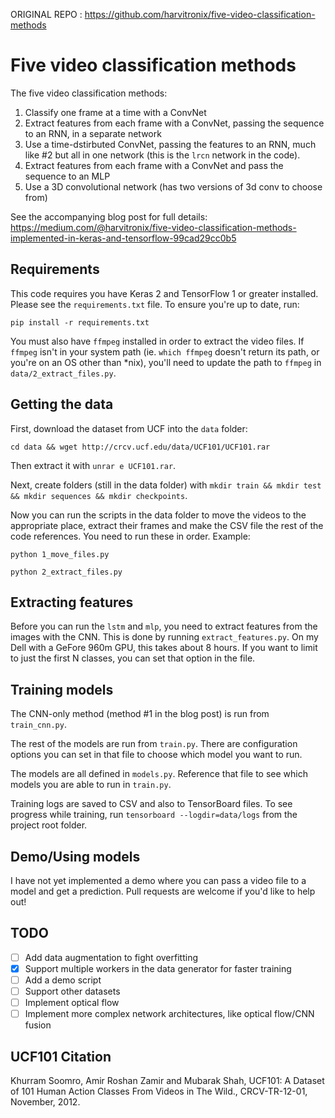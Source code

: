 ORIGINAL REPO : https://github.com/harvitronix/five-video-classification-methods

# Five video classification methods

The five video classification methods:

1. Classify one frame at a time with a ConvNet
1. Extract features from each frame with a ConvNet, passing the sequence to an RNN, in a separate network
1. Use a time-dstirbuted ConvNet, passing the features to an RNN, much like #2 but all in one network (this is the `lrcn` network in the code).
1. Extract features from each frame with a ConvNet and pass the sequence to an MLP
1. Use a 3D convolutional network (has two versions of 3d conv to choose from)

See the accompanying blog post for full details: https://medium.com/@harvitronix/five-video-classification-methods-implemented-in-keras-and-tensorflow-99cad29cc0b5

## Requirements

This code requires you have Keras 2 and TensorFlow 1 or greater installed. Please see the `requirements.txt` file. To ensure you're up to date, run:

`pip install -r requirements.txt`

You must also have `ffmpeg` installed in order to extract the video files. If `ffmpeg` isn't in your system path (ie. `which ffmpeg` doesn't return its path, or you're on an OS other than *nix), you'll need to update the path to `ffmpeg` in `data/2_extract_files.py`.

## Getting the data

First, download the dataset from UCF into the `data` folder:

`cd data && wget http://crcv.ucf.edu/data/UCF101/UCF101.rar`

Then extract it with `unrar e UCF101.rar`.

Next, create folders (still in the data folder) with `mkdir train && mkdir test && mkdir sequences && mkdir checkpoints`.

Now you can run the scripts in the data folder to move the videos to the appropriate place, extract their frames and make the CSV file the rest of the code references. You need to run these in order. Example:

`python 1_move_files.py`

`python 2_extract_files.py`

## Extracting features

Before you can run the `lstm` and `mlp`, you need to extract features from the images with the CNN. This is done by running `extract_features.py`. On my Dell with a GeFore 960m GPU, this takes about 8 hours. If you want to limit to just the first N classes, you can set that option in the file.

## Training models

The CNN-only method (method #1 in the blog post) is run from `train_cnn.py`.

The rest of the models are run from `train.py`. There are configuration options you can set in that file to choose which model you want to run.

The models are all defined in `models.py`. Reference that file to see which models you are able to run in `train.py`.

Training logs are saved to CSV and also to TensorBoard files. To see progress while training, run `tensorboard --logdir=data/logs` from the project root folder.

## Demo/Using models

I have not yet implemented a demo where you can pass a video file to a model and get a prediction. Pull requests are welcome if you'd like to help out!

## TODO

- [ ] Add data augmentation to fight overfitting
- [x] Support multiple workers in the data generator for faster training
- [ ] Add a demo script
- [ ] Support other datasets
- [ ] Implement optical flow
- [ ] Implement more complex network architectures, like optical flow/CNN fusion

## UCF101 Citation

Khurram Soomro, Amir Roshan Zamir and Mubarak Shah, UCF101: A Dataset of 101 Human Action Classes From Videos in The Wild., CRCV-TR-12-01, November, 2012. 

